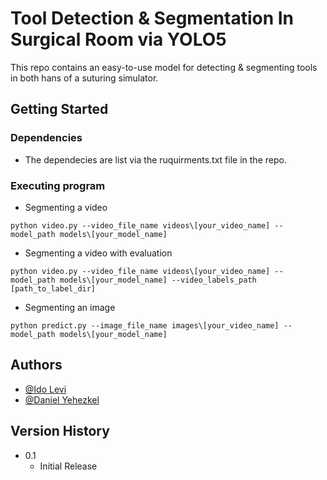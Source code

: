 # Tool Detection & Segmentation In Surgical Room via YOLO5

This repo contains an easy-to-use model for detecting & segmenting tools in both hans of a suturing simulator.  

## Getting Started

### Dependencies

* The dependecies are list via the ruquirments.txt file in the repo.

### Executing program

* Segmenting a video
```
python video.py --video_file_name videos\[your_video_name] --model_path models\[your_model_name]
```

* Segmenting a video with evaluation
```
python video.py --video_file_name videos\[your_video_name] --model_path models\[your_model_name] --video_labels_path [path_to_label_dir]
```

* Segmenting an image
```
python predict.py --image_file_name images\[your_video_name] --model_path models\[your_model_name]
```

## Authors
* [@Ido Levi](https://github.com/dolev31)
* [@Daniel Yehezkel](https://github.com/daniel-yehezkel)

## Version History
* 0.1
    * Initial Release
